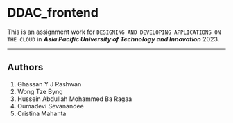# DDAC_frontend

This is an assignment work for `DESIGNING AND DEVELOPING APPLICATIONS ON THE CLOUD` in ***Asia Pacific University of Technology and Innovation*** 2023. 

---

## Authors
1. Ghassan Y J Rashwan
2. Wong Tze Byng
3. Hussein Abdullah Mohammed Ba Ragaa
4. Oumadevi Sevanandee
5. Cristina Mahanta



